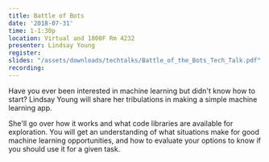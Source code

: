 ```yaml
---
title: Battle of Bots
date: '2018-07-31'
time: 1-1:30p
location: Virtual and 1800F Rm 4232
presenter: Lindsay Young
register:
slides: "/assets/downloads/techtalks/Battle_of_the_Bots_Tech_Talk.pdf"
recording:
---
```


Have you ever been interested in machine learning but didn't know how to start? Lindsay Young will share her tribulations in making a simple machine learning app.

She'll go over how it works and what code libraries are available for exploration. You will get an understanding of what situations make for good machine learning opportunities, and how to evaluate your options to know if you should use it for a given task.
